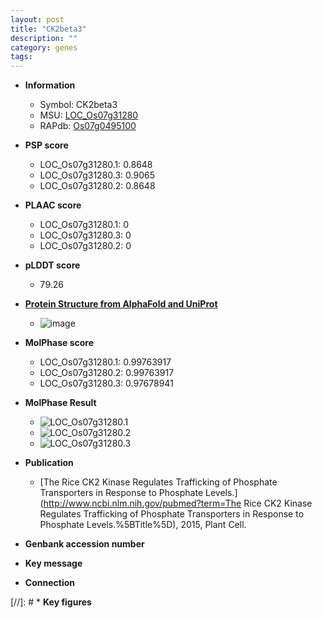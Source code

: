 ```yaml
---
layout: post
title: "CK2beta3"
description: ""
category: genes
tags: 
---
```


* **Information**  
    + Symbol: CK2beta3  
    + MSU: [LOC_Os07g31280](http://rice.plantbiology.msu.edu/cgi-bin/ORF_infopage.cgi?orf=LOC_Os07g31280)  
    + RAPdb: [Os07g0495100](http://rapdb.dna.affrc.go.jp/viewer/gbrowse_details/irgsp1?name=Os07g0495100)  

* **PSP score**  
    + LOC_Os07g31280.1: 0.8648 
    + LOC_Os07g31280.3: 0.9065 
    + LOC_Os07g31280.2: 0.8648 

* **PLAAC score**  
    + LOC_Os07g31280.1: 0 
    + LOC_Os07g31280.3: 0 
    + LOC_Os07g31280.2: 0 

* **pLDDT score**
    + 79.26

* **[Protein Structure from AlphaFold and UniProt](https://www.uniprot.org/uniprotkb/Q84RS4/entry#structure)**
    + ![image](https://ricepsp.github.io/images/Q8/AF-Q84RS4-F1.png)

* **MolPhase score**
    + LOC_Os07g31280.1: 0.99763917
    + LOC_Os07g31280.2: 0.99763917
    + LOC_Os07g31280.3: 0.97678941

* **MolPhase Result**
    + ![LOC_Os07g31280.1](https://304243504.github.io/Pictures/LOC_Os07g/LOC_Os07g31280.1.png)
    + ![LOC_Os07g31280.2](https://304243504.github.io/Pictures/LOC_Os07g/LOC_Os07g31280.2.png)
    + ![LOC_Os07g31280.3](https://304243504.github.io/Pictures/LOC_Os07g/LOC_Os07g31280.3.png)

* **Publication**  
    + [The Rice CK2 Kinase Regulates Trafficking of Phosphate Transporters in Response to Phosphate Levels.](http://www.ncbi.nlm.nih.gov/pubmed?term=The Rice CK2 Kinase Regulates Trafficking of Phosphate Transporters in Response to Phosphate Levels.%5BTitle%5D), 2015, Plant Cell.

* **Genbank accession number**  

* **Key message**  

* **Connection**  

[//]: # * **Key figures**  



